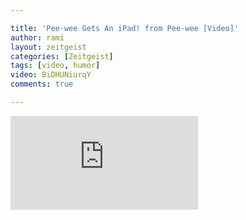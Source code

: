 ```yaml
---

title: 'Pee-wee Gets An iPad! from Pee-wee [Video]'
author: rami
layout: zeitgeist 
categories: [Zeitgeist]
tags: [video, humor]
video: BiDHUNiurqY 
comments: true

---
```


<div class="iframe-container">
  <iframe src="https://www.youtube-nocookie.com/embed/BiDHUNiurqY " frameborder="0" allow="autoplay; encrypted-media" allowfullscreen></iframe>
</div>
